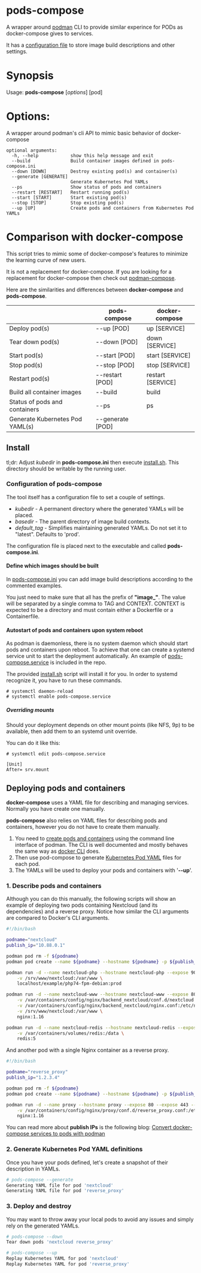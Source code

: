 # pods-compose

A wrapper around [podman](https://github.com/containers/libpod) CLI to provide similar experince for PODs as docker-compose gives to services.

It has a [configuration file](#configuration-of-pods-compose) to store image build descriptions and other settings.

# Synopsis

Usage: **pods-compose** [*options*] [pod]

# Options:
A wrapper around podman's cli API to mimic basic behavior of docker-compose
```
optional arguments:
  -h, --help            show this help message and exit
  --build               Build container images defined in pods-compose.ini
  --down [DOWN]         Destroy existing pod(s) and container(s)
  --generate [GENERATE] 
                        Generate Kubernetes Pod YAMLs
  --ps                  Show status of pods and containers
  --restart [RESTART]   Restart running pod(s)
  --start [START]       Start existing pod(s)
  --stop [STOP]         Stop existing pod(s)
  --up [UP]             Create pods and containers from Kubernetes Pod YAMLs
```

# Comparison with docker-compose

This script tries to mimic some of docker-compose's features to minimize the learning curve of new users.

It is not a replacement for docker-compose. If you are looking for a replacement for docker-compose then check out [podman-compose](https://github.com/containers/podman-compose).

Here are the similarities and differences between **docker-compose** and **pods-compose**.

| | pods-compose | docker-compose |
| --- | --- | --- |
| Deploy pod(s) | --up [POD] | up [SERVICE] |
| Tear down pod(s) | --down [POD] | down [SERVICE] |
| Start pod(s) | --start [POD] | start [SERVICE] |
| Stop pod(s) | --stop [POD] | stop [SERVICE] |
| Restart pod(s) | --restart [POD] | restart [SERVICE] |
| Build all container images | --build | build |
| Status of pods and containers | --ps | ps |
| Generate Kubernetes Pod YAML(s) | --generate [POD] | |

## Install

tl;dr: Adjust *kubedir* in **pods-compose.ini** then execute [install.sh](install.sh). This directory should be writable by the running user.

### Configuration of pods-compose
The tool itself has a configuration file to set a couple of settings.

- *kubedir* - A permanent directory where the generated YAMLs will be placed.
- *basedir* - The parent directory of image build contexts.
- *default_tag* - Simplifies maintaining generated YAMLs. Do not set it to "latest". Defaults to 'prod'.

The configuration file is placed next to the executable and called **pods-compose.ini**.

#### Define which images should be built

In [pods-compose.ini](pods-compose.ini) you can add image build descriptions according to the commented examples.

You just need to make sure that all has the prefix of **"image_"**. The value will be separated by a single comma to TAG and CONTEXT. CONTEXT is expected to be a directory and must contain either a Dockerfile or a Containerfile.

#### Autostart of pods and containers upon system reboot
As podman is daemonless, there is no system daemon which should start pods and containers upon reboot.
To achieve that one can create a systemd service unit to start the deployment automatically. An example of [pods-compose.service](systemd/pods-compose.service) is included in the repo.

The provided [install.sh](install.sh) script will install it for you. In order to systemd recognize it, you have to run these commands.
```
# systemctl daemon-reload
# systemctl enable pods-compose.service
```

##### Overriding mounts
Should your deployment depends on other mount points (like NFS, 9p) to be available, then add them to an systemd unit override.

You can do it like this:
```
# systemctl edit pods-compose.service

[Unit]
After= srv.mount
```

## Deploying pods and containers

**docker-compose** uses a YAML file for describing and managing services. Normally you have create one manually.

**pods-compose** also relies on YAML files for describing pods and containers, however you do not have to create them manually.

1. You need to [create pods and containers](#1-describe-pods-and-containers) using the command line interface of podman. The CLI is well documented and mostly behaves the same way as [docker CLI](https://podman.io/whatis.html) does.
2. Then use pod-compose to generate [Kubernetes Pod YAML](https://github.com/containers/libpod/blob/master/docs/source/markdown/podman-generate-kube.1.md) files for each pod.
3. The YAMLs will be used to deploy your pods and containers with '**--up**'.

### 1. Describe pods and containers

Although you can do this manually, the following scripts will show an example of deploying two pods containing Nextcloud (and its dependencies) and a reverse proxy. Notice how similar the CLI arguments are compared to Docker's CLI arguments.

```bash
#!/bin/bash

podname="nextcloud"
publish_ip="10.88.0.1"

podman pod rm -f ${podname}
podman pod create --name ${podname} --hostname ${podname} -p ${publish_ip}:8080:80

podman run -d --name nextcloud-php --hostname nextcloud-php --expose 9000 --pod ${podname} \
    -v /srv/www/nextcloud:/var/www \
    localhost/example/php74-fpm-debian:prod

podman run -d --name nextcloud-www --hostname nextcloud-www --expose 80 --pod ${podname} \
    -v /var/containers/config/nginx/backend_nextcloud/conf.d/nextcloud.conf:/etc/nginx/conf.d/default.conf:ro \
    -v /var/containers/config/nginx/backend_nextcloud/nginx.conf:/etc/nginx/nginx.conf:ro \
    -v /srv/www/nextcloud:/var/www \
    nginx:1.16

podman run -d --name nextcloud-redis --hostname nextcloud-redis --expose 6379 --pod ${podname} \
    -v /var/containers/volumes/redis:/data \
    redis:5
```
And another pod with a single Nginx container as a reverse proxy.

```bash
#!/bin/bash

podname="reverse_proxy"
publish_ip="1.2.3.4"

podman pod rm -f ${podname}
podman pod create --name ${podname} --hostname ${podname} -p ${publish_ip}:80:80 -p ${publish_ip}:443:443

podman run -d --name proxy --hostname proxy --expose 80 --expose 443 --pod ${podname} \
    -v /var/containers/config/nginx/proxy/conf.d/reverse_proxy.conf:/etc/nginx/conf.d/default.conf:ro \
    nginx:1.16
```

You can read more about **publish IPs** is the following blog: [Convert docker-compose services to pods with podman](https://balagetech.com/convert-docker-compose-services-to-pods/)
### 2. Generate Kubernetes Pod YAML definitions

Once you have your pods defined, let's create a snapshot of their description in YAMLs.

```bash
# pods-compose --generate
Generating YAML file for pod 'nextcloud'
Generating YAML file for pod 'reverse_proxy'
```

### 3. Deploy and destroy

You may want to throw away your local pods to avoid any issues and simply rely on the generated YAMLs.

```bash
# pods-compose --down
Tear down pods 'nextcloud reverse_proxy'
```

```bash
# pods-compose --up
Replay Kubernetes YAML for pod 'nextcloud'
Replay Kubernetes YAML for pod 'reverse_proxy'
```

